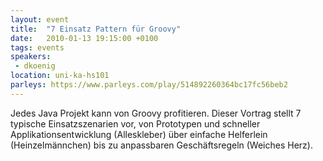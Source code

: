 ```yaml
---
layout: event
title:  "7 Einsatz Pattern für Groovy"
date:   2010-01-13 19:15:00 +0100
tags: events
speakers:
 - dkoenig
location: uni-ka-hs101
parleys: https://www.parleys.com/play/514892260364bc17fc56beb2
---
```


Jedes Java Projekt kann von Groovy profitieren. Dieser Vortrag stellt 7 typische Einsatzszenarien vor, von Prototypen und schneller Applikationsentwicklung (Alleskleber) über einfache Helferlein (Heinzelmännchen) bis zu anpassbaren Geschäftsregeln (Weiches Herz).
